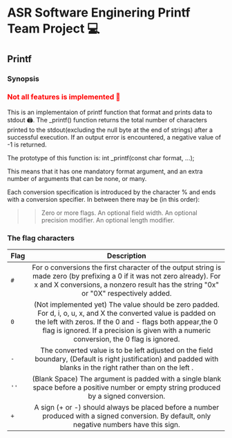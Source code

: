 # ASR Software Enginering Printf Team Project 💻

## Printf 

### Synopsis
<h3 style="color:red;">Not all features is implemented 🚧</h3>
This is an implementaion of printf function that format and prints data to stdout 🖨️.
The _printf() function returns the total number of characters printed to the stdout(excluding the null byte at the end of strings) after a successful execution.
If an output error is encountered, a negative value of -1 is returned.

The prototype of this function is: int _printf(const char format, ...);

This means that it has one mandatory format argument, and an extra number of arguments that can be none, or many.

Each conversion specification is introduced by the character % and ends with a conversion specifier. In between there may be (in this order):

>> Zero or more flags.
>> An optional field width.
>> An optional precision modifier.
>> An optional length modifier.

### The flag characters

| Flag | Description |
| :---- | :------------:|
|  `#`   |For o conversions the first character of the output string is made zero (by prefixing a 0 if it was not zero already). For x and X conversions, a nonzero result has the string "0x" or "0X" respectively added.|
|  `0`   | (Not implemented yet) The value should be zero padded. For d, i, o, u, x, and X the converted value is padded on the left with zeros. If the 0 and - flags both appear,the 0 flag is ignored. If a precision is given with a numeric conversion, the 0 flag is ignored.|
|  `-`   |The converted value is to be left adjusted on the field boundary, (Default is right justification) and padded with blanks in the right rather than on the left .|
|  `''`  | (Blank Space) The argument is padded with a single blank space before a positive number or empty string produced by a signed conversion. |
|  `+`   | A sign (+ or -) should always be placed before a number produced with a signed conversion. By default, only negative numbers have this sign. |



